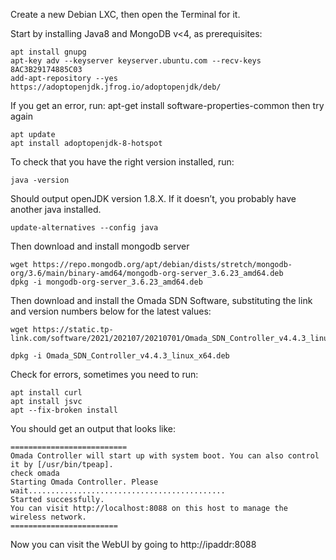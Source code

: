 Create a new Debian LXC, then open the Terminal for it.

Start by installing Java8 and MongoDB v<4, as prerequisites:

	apt install gnupg
	apt-key adv --keyserver keyserver.ubuntu.com --recv-keys 8AC3B29174885C03
	add-apt-repository --yes https://adoptopenjdk.jfrog.io/adoptopenjdk/deb/

If you get an error, run: apt-get install software-properties-common then try again

	apt update
	apt install adoptopenjdk-8-hotspot
	
To check that you have the right version installed, run:
	
	java -version
	
Should output openJDK version 1.8.X.  If it doesn’t, you probably have another java installed.

	update-alternatives --config java
	
Then download and install mongodb server
	
	wget https://repo.mongodb.org/apt/debian/dists/stretch/mongodb-org/3.6/main/binary-amd64/mongodb-org-server_3.6.23_amd64.deb 
	dpkg -i mongodb-org-server_3.6.23_amd64.deb

Then download and install the Omada SDN Software, substituting the link and version numbers below for the latest values:
	
	wget https://static.tp-link.com/software/2021/202107/20210701/Omada_SDN_Controller_v4.4.3_linux_x64.deb

	dpkg -i Omada_SDN_Controller_v4.4.3_linux_x64.deb

Check for errors, sometimes you need to run:
	
	apt install curl
	apt install jsvc
	apt --fix-broken install

You should get an output that looks like:

	==========================
	Omada Controller will start up with system boot. You can also control it by [/usr/bin/tpeap]. 
	check omada
	Starting Omada Controller. Please wait............................................
	Started successfully.
	You can visit http://localhost:8088 on this host to manage the wireless network.
	========================

Now you can visit the WebUI by going to http://ipaddr:8088
